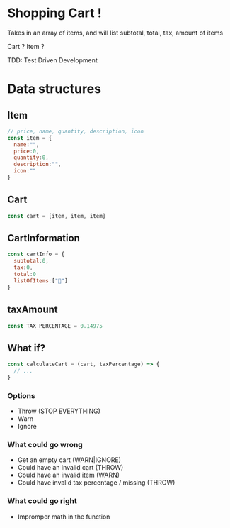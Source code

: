# Shopping Cart !

Takes in an array of items, and will list subtotal, total, tax, amount of items

Cart ?
Item ?

TDD: Test Driven Development

# Data structures

## Item

```jsx
// price, name, quantity, description, icon
const item = {
  name:"",
  price:0,
  quantity:0,
  description:"",
  icon:""
}
```

## Cart

```jsx
const cart = [item, item, item]
```

## CartInformation

```jsx
const cartInfo = {
  subtotal:0,
  tax:0,
  total:0
  listOfItems:["🥔"]
}
```

## taxAmount

```jsx
const TAX_PERCENTAGE = 0.14975
```

## What if?

```jsx
const calculateCart = (cart, taxPercentage) => {
  // ...
}
```

### Options
- Throw (STOP EVERYTHING)
- Warn
- Ignore

### What could go wrong
- Get an empty cart (WARN|IGNORE)
- Could have an invalid cart (THROW)
- Could have an invalid item (WARN)
- Could have invalid tax percentage / missing (THROW)

### What could go right
- Impromper math in the function
